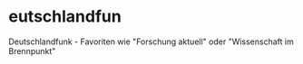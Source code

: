 eutschlandfun
=============

Deutschlandfunk - Favoriten wie "Forschung aktuell" oder "Wissenschaft im Brennpunkt"
